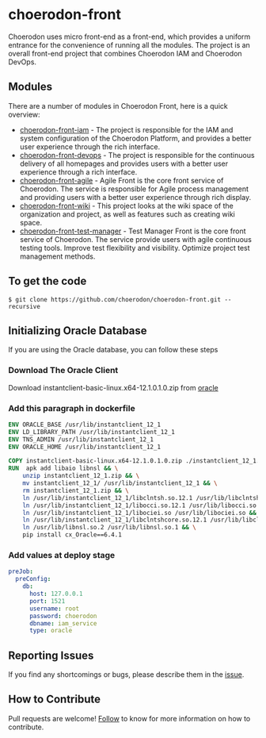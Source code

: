 # choerodon-front

Choerodon uses micro front-end as a front-end, which provides a uniform entrance for the convenience of running all the modules. The project is an overall front-end project that combines Choerodon IAM and Choerodon DevOps.

## Modules

There are a number of modules in Choerodon Front, here is a quick overview:

* [choerodon-front-iam](https://github.com/choerodon/choerodon-front-iam) - The project is responsible for the IAM and system configuration of the Choerodon Platform, and provides a better user experience through the rich interface.
* [choerodon-front-devops](https://github.com/choerodon/choerodon-front-devops) - The project is responsible for the continuous delivery of all homepages and provides users with a better user experience through a rich interface.
* [choerodon-front-agile](https://github.com/choerodon/choerodon-front-agile) - Agile Front is the core front service of Choerodon. The service is responsible for Agile process management and providing users with a better user experience through rich display.
* [choerodon-front-wiki](https://github.com/choerodon/choerodon-front-wiki) - This project looks at the wiki space of the organization and project, as well as features such as creating wiki space.
* [choerodon-front-test-manager](https://github.com/choerodon/choerodon-front-test-manager) - Test Manager Front is the core front service of Choerodon. The service provide users with agile continuous testing tools. Improve test flexibility and visibility. Optimize project test management methods.

## To get the code

```
$ git clone https://github.com/choerodon/choerodon-front.git --recursive
```

## Initializing Oracle Database

If you are using the Oracle database, you can follow these steps

### Download The Oracle Client

Download instantclient-basic-linux.x64-12.1.0.1.0.zip from [oracle](https://www.oracle.com/technetwork/topics/linuxx86-64soft-092277.html)

### Add this paragraph in dockerfile

``` dockerfile
ENV ORACLE_BASE /usr/lib/instantclient_12_1
ENV LD_LIBRARY_PATH /usr/lib/instantclient_12_1
ENV TNS_ADMIN /usr/lib/instantclient_12_1
ENV ORACLE_HOME /usr/lib/instantclient_12_1

COPY instantclient-basic-linux.x64-12.1.0.1.0.zip ./instantclient_12_1.zip
RUN  apk add libaio libnsl && \
    unzip instantclient_12_1.zip && \
    mv instantclient_12_1/ /usr/lib/instantclient_12_1 && \
    rm instantclient_12_1.zip && \
    ln /usr/lib/instantclient_12_1/libclntsh.so.12.1 /usr/lib/libclntsh.so && \
    ln /usr/lib/instantclient_12_1/libocci.so.12.1 /usr/lib/libocci.so && \
    ln /usr/lib/instantclient_12_1/libociei.so /usr/lib/libociei.so && \
    ln /usr/lib/instantclient_12_1/libclntshcore.so.12.1 /usr/lib/libclntshcore.so && \
    ln /usr/lib/libnsl.so.2 /usr/lib/libnsl.so.1 && \
    pip install cx_Oracle==6.4.1
```

### Add values at deploy stage

``` yml
preJob:
  preConfig:
    db:
      host: 127.0.0.1
      port: 1521
      username: root
      password: choerodon
      dbname: iam_service
      type: oracle
```

## Reporting Issues
If you find any shortcomings or bugs, please describe them in the [issue](https://github.com/choerodon/choerodon/issues/new?template=issue_template.md).

## How to Contribute
Pull requests are welcome! [Follow](https://github.com/choerodon/choerodon/blob/master/CONTRIBUTING.md) to know for more information on how to contribute.